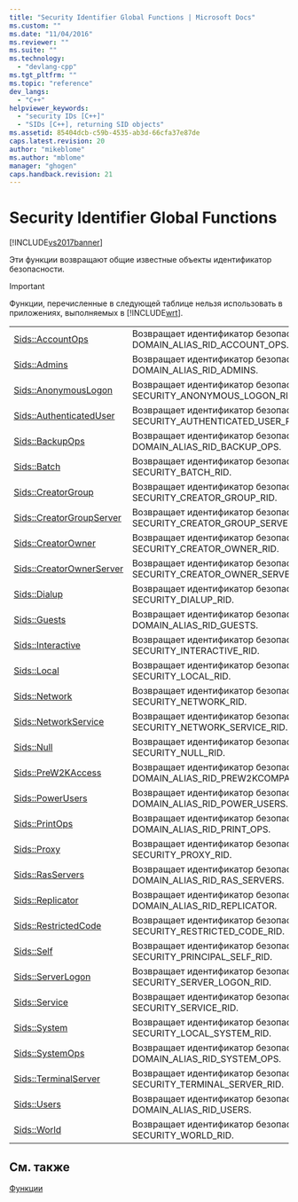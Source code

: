 ```yaml
---
title: "Security Identifier Global Functions | Microsoft Docs"
ms.custom: ""
ms.date: "11/04/2016"
ms.reviewer: ""
ms.suite: ""
ms.technology: 
  - "devlang-cpp"
ms.tgt_pltfrm: ""
ms.topic: "reference"
dev_langs: 
  - "C++"
helpviewer_keywords: 
  - "security IDs [C++]"
  - "SIDs [C++], returning SID objects"
ms.assetid: 85404dcb-c59b-4535-ab3d-66cfa37e87de
caps.latest.revision: 20
author: "mikeblome"
ms.author: "mblome"
manager: "ghogen"
caps.handback.revision: 21
---
```

# Security Identifier Global Functions
[!INCLUDE[vs2017banner](../../assembler/inline/includes/vs2017banner.md)]

Эти функции возвращают общие известные объекты идентификатор безопасности.  
  
> [!IMPORTANT]
>  Функции, перечисленные в следующей таблице нельзя использовать в приложениях, выполняемых в [!INCLUDE[wrt](../../atl/reference/includes/wrt_md.md)].  
  
|||  
|-|-|  
|[Sids::AccountOps](../Topic/Sids::AccountOps.md)|Возвращает идентификатор безопасности DOMAIN\_ALIAS\_RID\_ACCOUNT\_OPS.|  
|[Sids::Admins](../Topic/Sids::Admins.md)|Возвращает идентификатор безопасности DOMAIN\_ALIAS\_RID\_ADMINS.|  
|[Sids::AnonymousLogon](../Topic/Sids::AnonymousLogon.md)|Возвращает идентификатор безопасности SECURITY\_ANONYMOUS\_LOGON\_RID.|  
|[Sids::AuthenticatedUser](../Topic/Sids::AuthenticatedUser.md)|Возвращает идентификатор безопасности SECURITY\_AUTHENTICATED\_USER\_RID.|  
|[Sids::BackupOps](../Topic/Sids::BackupOps.md)|Возвращает идентификатор безопасности DOMAIN\_ALIAS\_RID\_BACKUP\_OPS.|  
|[Sids::Batch](../Topic/Sids::Batch.md)|Возвращает идентификатор безопасности SECURITY\_BATCH\_RID.|  
|[Sids::CreatorGroup](../Topic/Sids::CreatorGroup.md)|Возвращает идентификатор безопасности SECURITY\_CREATOR\_GROUP\_RID.|  
|[Sids::CreatorGroupServer](../Topic/Sids::CreatorGroupServer.md)|Возвращает идентификатор безопасности SECURITY\_CREATOR\_GROUP\_SERVER\_RID.|  
|[Sids::CreatorOwner](../Topic/Sids::CreatorOwner.md)|Возвращает идентификатор безопасности SECURITY\_CREATOR\_OWNER\_RID.|  
|[Sids::CreatorOwnerServer](../Topic/Sids::CreatorOwnerServer.md)|Возвращает идентификатор безопасности SECURITY\_CREATOR\_OWNER\_SERVER\_RID.|  
|[Sids::Dialup](../Topic/Sids::Dialup.md)|Возвращает идентификатор безопасности SECURITY\_DIALUP\_RID.|  
|[Sids::Guests](../Topic/Sids::Guests.md)|Возвращает идентификатор безопасности DOMAIN\_ALIAS\_RID\_GUESTS.|  
|[Sids::Interactive](../Topic/Sids::Interactive.md)|Возвращает идентификатор безопасности SECURITY\_INTERACTIVE\_RID.|  
|[Sids::Local](../Topic/Sids::Local.md)|Возвращает идентификатор безопасности SECURITY\_LOCAL\_RID.|  
|[Sids::Network](../Topic/Sids::Network.md)|Возвращает идентификатор безопасности SECURITY\_NETWORK\_RID.|  
|[Sids::NetworkService](../Topic/Sids::NetworkService.md)|Возвращает идентификатор безопасности SECURITY\_NETWORK\_SERVICE\_RID.|  
|[Sids::Null](../Topic/Sids::Null.md)|Возвращает идентификатор безопасности SECURITY\_NULL\_RID.|  
|[Sids::PreW2KAccess](../Topic/Sids::PreW2KAccess.md)|Возвращает идентификатор безопасности DOMAIN\_ALIAS\_RID\_PREW2KCOMPACCESS.|  
|[Sids::PowerUsers](../Topic/Sids::PowerUsers.md)|Возвращает идентификатор безопасности DOMAIN\_ALIAS\_RID\_POWER\_USERS.|  
|[Sids::PrintOps](../Topic/Sids::PrintOps.md)|Возвращает идентификатор безопасности DOMAIN\_ALIAS\_RID\_PRINT\_OPS.|  
|[Sids::Proxy](../Topic/Sids::Proxy.md)|Возвращает идентификатор безопасности SECURITY\_PROXY\_RID.|  
|[Sids::RasServers](../Topic/Sids::RasServers.md)|Возвращает идентификатор безопасности DOMAIN\_ALIAS\_RID\_RAS\_SERVERS.|  
|[Sids::Replicator](../Topic/Sids::Replicator.md)|Возвращает идентификатор безопасности DOMAIN\_ALIAS\_RID\_REPLICATOR.|  
|[Sids::RestrictedCode](../Topic/Sids::RestrictedCode.md)|Возвращает идентификатор безопасности SECURITY\_RESTRICTED\_CODE\_RID.|  
|[Sids::Self](../Topic/Sids::Self.md)|Возвращает идентификатор безопасности SECURITY\_PRINCIPAL\_SELF\_RID.|  
|[Sids::ServerLogon](../Topic/Sids::ServerLogon.md)|Возвращает идентификатор безопасности SECURITY\_SERVER\_LOGON\_RID.|  
|[Sids::Service](../Topic/Sids::Service.md)|Возвращает идентификатор безопасности SECURITY\_SERVICE\_RID.|  
|[Sids::System](../Topic/Sids::System.md)|Возвращает идентификатор безопасности SECURITY\_LOCAL\_SYSTEM\_RID.|  
|[Sids::SystemOps](../Topic/Sids::SystemOps.md)|Возвращает идентификатор безопасности DOMAIN\_ALIAS\_RID\_SYSTEM\_OPS.|  
|[Sids::TerminalServer](../Topic/Sids::TerminalServer.md)|Возвращает идентификатор безопасности SECURITY\_TERMINAL\_SERVER\_RID.|  
|[Sids::Users](../Topic/Sids::Users.md)|Возвращает идентификатор безопасности DOMAIN\_ALIAS\_RID\_USERS.|  
|[Sids::World](../Topic/Sids::World.md)|Возвращает идентификатор безопасности SECURITY\_WORLD\_RID.|  
  
## См. также  
 [Функции](../../atl/reference/atl-functions.md)